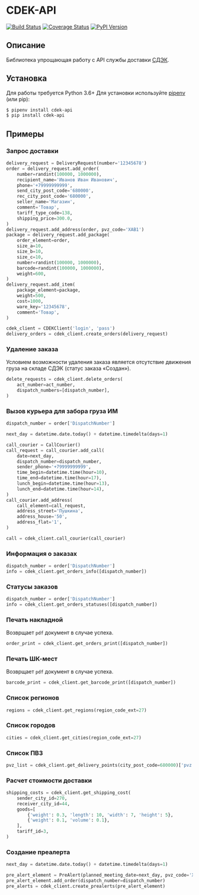 CDEK-API
===========

[![Build Status](https://travis-ci.org/fogstream/fs-cdek-api.svg?branch=dev)](https://travis-ci.org/fogstream/fs-cdek-api)
[![Coverage Status](https://coveralls.io/repos/github/fogstream/fs-cdek-api/badge.svg?branch=dev)](https://coveralls.io/github/fogstream/fs-cdek-api?branch=dev)
[![PyPI Version](https://img.shields.io/pypi/v/fs-cdek-api.svg)](https://pypi.python.org/pypi/fs-cdek-api)


Описание
------------
Библиотека упрощающая работу с API службы доставки [СДЭК](https://www.cdek.ru/).

Установка
------------
Для работы требуется Python 3.6+
Для установки используйте [pipenv](http://pipenv.org/) (или pip):

```bash
$ pipenv install cdek-api
$ pip install cdek-api
```

Примеры
-------------

### Запрос доставки
```python
delivery_request = DeliveryRequest(number='12345678')
order = delivery_request.add_order(
    number=randint(100000, 1000000),
    recipient_name='Иванов Иван Иванович',
    phone='+79999999999',
    send_city_post_code='680000',
    rec_city_post_code='680000',
    seller_name='Магазин',
    comment='Товар',
    tariff_type_code=138,
    shipping_price=300.0,
)
delivery_request.add_address(order, pvz_code='XAB1')
package = delivery_request.add_package(
    order_element=order,
    size_a=10,
    size_b=10,
    size_c=10,
    number=randint(100000, 1000000),
    barcode=randint(100000, 1000000),
    weight=600,
)
delivery_request.add_item(
    package_element=package,
    weight=500,
    cost=1000,
    ware_key='12345678',
    comment='Товар',
)

cdek_client = CDEKClient('login', 'pass')
delivery_orders = cdek_client.create_orders(delivery_request)
```

### Удаление заказа
Условием возможности удаления заказа является отсутствие движения груза на 
складе СДЭК (статус заказа «Создан»).
```python
delete_requests = cdek_client.delete_orders(
    act_number=act_number,
    dispatch_numbers=[dispatch_number],
)
```

### Вызов курьера для забора груза ИМ
```python
dispatch_number = order['DispatchNumber']

next_day = datetime.date.today() + datetime.timedelta(days=1)

call_courier = CallCourier()
call_request = call_courier.add_call(
    date=next_day,
    dispatch_number=dispatch_number,
    sender_phone='+79999999999',
    time_begin=datetime.time(hour=10),
    time_end=datetime.time(hour=17),
    lunch_begin=datetime.time(hour=13),
    lunch_end=datetime.time(hour=14),
)
call_courier.add_address(
    call_element=call_request,
    address_street='Пушкина',
    address_house='50',
    address_flat='1',
)

call = cdek_client.call_courier(call_courier)
```

### Информация о заказах
```python
dispatch_number = order['DispatchNumber']
info = cdek_client.get_orders_info([dispatch_number])
```

### Статусы заказов
```python
dispatch_number = order['DispatchNumber']
info = cdek_client.get_orders_statuses([dispatch_number])
```

### Печать накладной
Возврщает `pdf` документ в случае успеха.
```python
order_print = cdek_client.get_orders_print([dispatch_number])
```

### Печать ШК-мест
Возврщает `pdf` документ в случае успеха.
```python
barcode_print = cdek_client.get_barcode_print([dispatch_number])
```

### Список регионов
```python
regions = cdek_client.get_regions(region_code_ext=27)
```

### Список городов
```python
cities = cdek_client.get_cities(region_code_ext=27)
```

### Список ПВЗ
```python
pvz_list = cdek_client.get_delivery_points(city_post_code=680000)['pvz']
```

### Расчет стоимости доставки
```python
shipping_costs = cdek_client.get_shipping_cost(
    sender_city_id=270,
    receiver_city_id=44,
    goods=[
        {'weight': 0.3, 'length': 10, 'width': 7, 'height': 5},
        {'weight': 0.1, 'volume': 0.1},
    ],
    tariff_id=3,
)
```

### Создание преалерта
```python
next_day = datetime.date.today() + datetime.timedelta(days=1)

pre_alert_element = PreAlert(planned_meeting_date=next_day, pvz_code='XAB1')
pre_alert_element.add_order(dispatch_number=dispatch_number)
pre_alerts = cdek_client.create_prealerts(pre_alert_element)
```